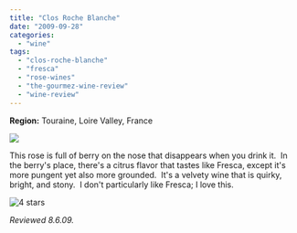 ```yaml
---
title: "Clos Roche Blanche"
date: "2009-09-28"
categories:
  - "wine"
tags:
  - "clos-roche-blanche"
  - "fresca"
  - "rose-wines"
  - "the-gourmez-wine-review"
  - "wine-review"
---
```


**Region:** Touraine, Loire Valley, France

![](http://www.rebeccagomezfarrell.com/gourmez/photos/closrocheblanche.jpg)

This rose is full of berry on the nose that disappears when you drink it.  In the berry's place, there's a citrus flavor that tastes like Fresca, except it's more pungent yet also more grounded.  It's a velvety wine that is quirky, bright, and stony.  I don't particularly like Fresca; I love this.

![4 stars](http://s3.amazonaws.com/thegourmez-wpmedia/2009/02/rating_truffle1.gif "rating_truffle1")

_Reviewed 8.6.09._
